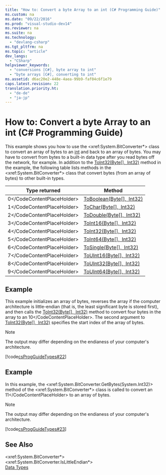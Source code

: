 ```yaml
---
title: "How to: Convert a byte Array to an int (C# Programming Guide)"
ms.custom: na
ms.date: "09/22/2016"
ms.prod: "visual-studio-dev14"
ms.reviewer: na
ms.suite: na
ms.technology: 
  - "devlang-csharp"
ms.tgt_pltfrm: na
ms.topic: "article"
dev_langs: 
  - "CSharp"
helpviewer_keywords: 
  - "conversions [C#], byte array to int"
  - "byte arrays [C#], converting to int"
ms.assetid: d6ac20e2-448e-4aea-99b9-faf04c6f1e79
caps.latest.revision: 22
translation.priority.ht: 
  - "de-de"
  - "ja-jp"
---
```

# How to: Convert a byte Array to an int (C# Programming Guide)
This example shows you how to use the \<xref:System.BitConverter*> class to convert an array of bytes to an [int](../vs140/int--csharp-reference-.md) and back to an array of bytes. You may have to convert from bytes to a built-in data type after you read bytes off the network, for example. In addition to the [ToInt32(Byte\[\], Int32)](assetId:///M:System.BitConverter.ToInt32(System.Byte[],System.Int32)?qualifyHint=False&autoUpgrade=False) method in the example, the following table lists methods in the \<xref:System.BitConverter*> class that convert bytes (from an array of bytes) to other built-in types.  
  
|Type returned|Method|  
|-------------------|------------|  
|<CodeContentPlaceHolder>0\</CodeContentPlaceHolder>|[ToBoolean(Byte\[\], Int32)](assetId:///M:System.BitConverter.ToBoolean(System.Byte[],System.Int32)?qualifyHint=False&autoUpgrade=False)|  
|<CodeContentPlaceHolder>1\</CodeContentPlaceHolder>|[ToChar(Byte\[\], Int32)](assetId:///M:System.BitConverter.ToChar(System.Byte[],System.Int32)?qualifyHint=False&autoUpgrade=False)|  
|<CodeContentPlaceHolder>2\</CodeContentPlaceHolder>|[ToDouble(Byte\[\], Int32)](assetId:///M:System.BitConverter.ToDouble(System.Byte[],System.Int32)?qualifyHint=False&autoUpgrade=False)|  
|<CodeContentPlaceHolder>3\</CodeContentPlaceHolder>|[ToInt16(Byte\[\], Int32)](assetId:///M:System.BitConverter.ToInt16(System.Byte[],System.Int32)?qualifyHint=False&autoUpgrade=False)|  
|<CodeContentPlaceHolder>4\</CodeContentPlaceHolder>|[ToInt32(Byte\[\], Int32)](assetId:///M:System.BitConverter.ToInt32(System.Byte[],System.Int32)?qualifyHint=False&autoUpgrade=False)|  
|<CodeContentPlaceHolder>5\</CodeContentPlaceHolder>|[ToInt64(Byte\[\], Int32)](assetId:///M:System.BitConverter.ToInt64(System.Byte[],System.Int32)?qualifyHint=False&autoUpgrade=False)|  
|<CodeContentPlaceHolder>6\</CodeContentPlaceHolder>|[ToSingle(Byte\[\], Int32)](assetId:///M:System.BitConverter.ToSingle(System.Byte[],System.Int32)?qualifyHint=False&autoUpgrade=False)|  
|<CodeContentPlaceHolder>7\</CodeContentPlaceHolder>|[ToUInt16(Byte\[\], Int32)](assetId:///M:System.BitConverter.ToUInt16(System.Byte[],System.Int32)?qualifyHint=False&autoUpgrade=False)|  
|<CodeContentPlaceHolder>8\</CodeContentPlaceHolder>|[ToUInt32(Byte\[\], Int32)](assetId:///M:System.BitConverter.ToUInt32(System.Byte[],System.Int32)?qualifyHint=False&autoUpgrade=False)|  
|<CodeContentPlaceHolder>9\</CodeContentPlaceHolder>|[ToUInt64(Byte\[\], Int32)](assetId:///M:System.BitConverter.ToUInt64(System.Byte[],System.Int32)?qualifyHint=False&autoUpgrade=False)|  
  
## Example  
 This example initializes an array of bytes, reverses the array if the computer architecture is little-endian (that is, the least significant byte is stored first), and then calls the [ToInt32(Byte\[\], Int32)](assetId:///M:System.BitConverter.ToInt32(System.Byte[],System.Int32)?qualifyHint=False&autoUpgrade=False) method to convert four bytes in the array to an <CodeContentPlaceHolder>10\</CodeContentPlaceHolder>. The second argument to [ToInt32(Byte\[\], Int32)](assetId:///M:System.BitConverter.ToInt32(System.Byte[],System.Int32)?qualifyHint=False&autoUpgrade=False) specifies the start index of the array of bytes.  
  
> [!NOTE]
>  The output may differ depending on the endianess of your computer's architecture.  
  
 [!code[csProgGuideTypes#22](../vs140/codesnippet/CSharp/how-to--convert-a-byte-array-to-an-int--csharp-programming-guide-_1.cs)]  
  
## Example  
 In this example, the \<xref:System.BitConverter.GetBytes(System.Int32)> method of the \<xref:System.BitConverter*> class is called to convert an <CodeContentPlaceHolder>11\</CodeContentPlaceHolder> to an array of bytes.  
  
> [!NOTE]
>  The output may differ depending on the endianess of your computer's architecture.  
  
 [!code[csProgGuideTypes#23](../vs140/codesnippet/CSharp/how-to--convert-a-byte-array-to-an-int--csharp-programming-guide-_2.cs)]  
  
## See Also  
 \<xref:System.BitConverter*>   
 \<xref:System.BitConverter.IsLittleEndian*>   
 [Data Types](../vs140/types--csharp-programming-guide-.md)